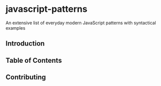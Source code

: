 # javascript-patterns
An extensive list of everyday modern JavaScript patterns with syntactical examples 

## Introduction

## Table of Contents

## Contributing
